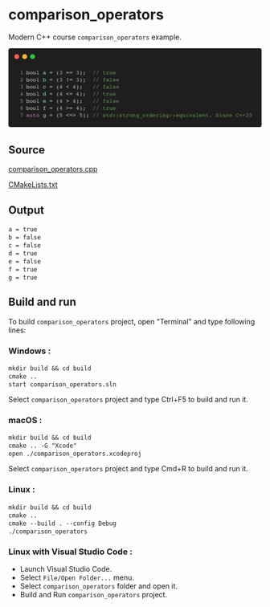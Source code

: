 # comparison_operators

Modern C++ course `comparison_operators` example.

![comparison_operators](../../../docs/pictures/language_basics/comparison_operators.png)

## Source

[comparison_operators.cpp](comparison_operators.cpp)

[CMakeLists.txt](CMakeLists.txt)

## Output

```
a = true
b = false
c = false
d = true
e = false
f = true
g = true
```

## Build and run

To build `comparison_operators` project, open "Terminal" and type following lines:

### Windows :

``` shell
mkdir build && cd build
cmake .. 
start comparison_operators.sln
```

Select `comparison_operators` project and type Ctrl+F5 to build and run it.

### macOS :

``` shell
mkdir build && cd build
cmake .. -G "Xcode"
open ./comparison_operators.xcodeproj
```

Select `comparison_operators` project and type Cmd+R to build and run it.

### Linux :

``` shell
mkdir build && cd build
cmake .. 
cmake --build . --config Debug
./comparison_operators
```

### Linux with Visual Studio Code :

* Launch Visual Studio Code.
* Select `File/Open Folder...` menu.
* Select `comparison_operators` folder and open it.
* Build and Run `comparison_operators` project.
